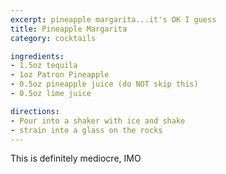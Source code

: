 ```yaml
---
excerpt: pineapple margarita...it's OK I guess
title: Pineapple Margarita
category: cocktails

ingredients:
- 1.5oz tequila
- 1oz Patron Pineapple
- 0.5oz pineapple juice (do NOT skip this)
- 0.5oz lime juice

directions:
- Pour into a shaker with ice and shake
- strain into a glass on the rocks
---
```


This is definitely mediocre, IMO